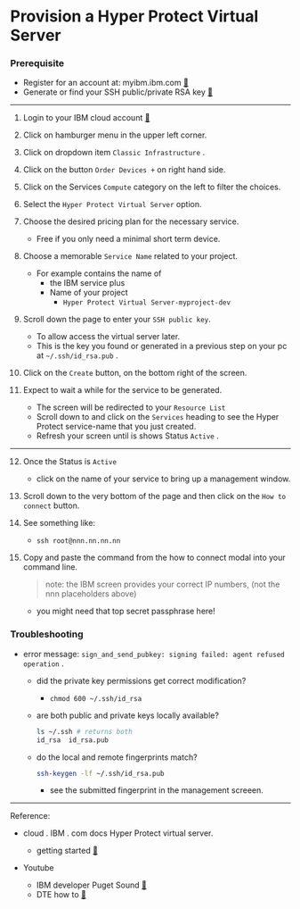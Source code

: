 # Provision a Hyper Protect Virtual Server

### Prerequisite
* Register for an account at: myibm.ibm.com [:link:](https:myibm.ibm.com)
* Generate or find your SSH public/private RSA key [:link:](https://github.com/IBM-Developer-Puget-Sound/curtain-raiser/blob/master/how_to/ssh/keygen/README.md)
----

1. Login to your IBM cloud account [:link:](https://cloud.ibm.com/login)

2. Click on hamburger menu in the upper left corner.

3. Click on dropdown item `Classic Infrastructure` .

4. Click on the button `Order Devices +` on right hand side.

5. Click on the Services `Compute` category on the left to
   filter the choices.

6. Select the `Hyper Protect Virtual Server` option.

7. Choose the desired pricing plan for the necessary service.
   * Free if you only need a minimal short term device.

8. Choose a memorable `Service Name` related to your project.
   * For example contains the name of
     * the IBM service plus
     * Name of your project
       * `Hyper Protect Virtual Server-myproject-dev`

9. Scroll down the page to enter your `SSH public key`.
   * To allow access the virtual server later.
   * This is the key you found or generated in a previous step on your pc at `~/.ssh/id_rsa.pub` .

10. Click on the `Create` button, on the bottom right of the screen.

11. Expect to wait a while for the service to be generated.
    * The screen will be redirected to your `Resource List`
    * Scroll down to and click on the  `Services` heading to see the Hyper Protect service-name that you just created.
    * Refresh your screen until is shows Status `Active` .

----

12.  Once the Status is `Active`
     * click on the name of your service to bring up a management window.

13.  Scroll down to the very bottom of the page and then click on the `How to connect` button.

14.  See something like:
     * `ssh root@nnn.nn.nn.nn`

15.  Copy and paste the command from the how to connect modal into your command line.
     > note: the IBM screen provides your correct IP numbers, (not the nnn placeholders above)

     * you might need that top secret passphrase here!

### Troubleshooting

* error message: `sign_and_send_pubkey: signing failed: agent refused operation` .

  * did the private key permissions get correct modification?
    * `chmod 600 ~/.ssh/id_rsa`

  * are both public and private keys locally available?
    ```bash
    ls ~/.ssh # returns both
    id_rsa  id_rsa.pub 
    ```

  * do the local and remote fingerprints match?
    ```bash
    ssh-keygen -lf ~/.ssh/id_rsa.pub
    ```
    * see the submitted fingerprint in the management screeen.

----

Reference: 
* cloud . IBM . com docs Hyper Protect virtual server.
  * getting started [:link:](https://cloud.ibm.com/docs/services/hp-virtual-servers?topic=hp-virtual-servers-getting-started)

* Youtube
  * IBM developer Puget Sound [:link:]()
  * DTE how to [:link:](https://youtu.be/GlP-w-vsPmc)

